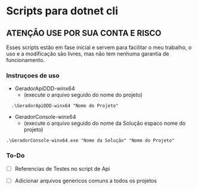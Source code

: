 # Scripts para dotnet cli

## ATENÇÃO USE POR SUA CONTA E RISCO

Esses scripts estão em fase inicial e servem para  facilitar o meu trabalho, o uso e a modificação são livres, mas não tem nenhuma garantia de funcionamento.

### Instruçoes de uso

 - GeradorApiDDD-winx64
   - (execute o arquivo seguido do nome do projeto)
```
  .\GeradorApiDDD-winx64 "Nome do Projeto"
  ```
 - GeradorConsole-winx64
   - (execute o arquivo seguido do nome da Solução espaco nome do projeto)
  ```
  .\GeradorConsole-winx64.exe "Nome da Solução" "Nome do Projeto"
  ```


### To-Do

- [ ] Referencias de Testes no script de Api
- [ ] Adicionar arquivos genericos comuns a todos os projetos

